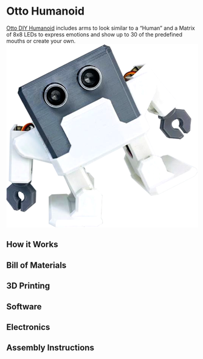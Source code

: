 # Otto Humanoid

[Otto DIY Humanoid](https://wikifactory.com/+OttoDIY/humanoid) includes arms to look similar to a “Human” and a Matrix of 8x8 LEDs to express emotions and show up to 30 of the predefined mouths or create your own. 
![fig](figures/1359656870.png)

## How it Works
## Bill of Materials
## 3D Printing
## Software
## Electronics
## Assembly Instructions


